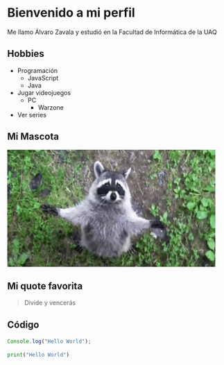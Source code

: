 # Bienvenido a mi perfil

Me llamo Álvaro Zavala y estudió en la Facultad de Informática de la UAQ

## Hobbies

- Programación
  - JavaScript
  - Java
- Jugar videojuegos
  - PC
    - Warzone
- Ver series

## Mi Mascota

![Foto de mi mascota](giphy.gif)

## Mi quote favorita

> Divide y vencerás

## Código

```javascript
Console.log("Hello World");
```

```python
print("Hello World")
```
